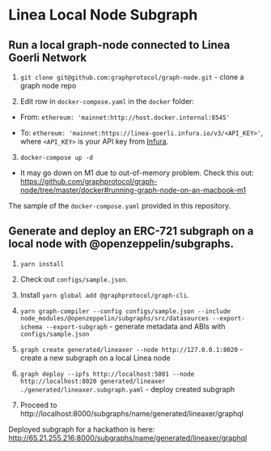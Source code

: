# Linea Local Node Subgraph

## Run a local graph-node connected to Linea Goerli Network

1. `git clone git@github.com:graphprotocol/graph-node.git` - clone a graph node repo

2. Edit row in `docker-compose.yaml` in the `docker` folder:

- From: `ethereum: 'mainnet:http://host.docker.internal:8545'`

- To: `ethereum: 'mainnet:https://linea-goerli.infura.io/v3/<API_KEY>'`, where `<API_KEY>` is your API key from [Infura](https://app.infura.io/dashboard).

3. `docker-compose up -d`

- It may go down on M1 due to out-of-memory problem. Check this out: https://github.com/graphprotocol/graph-node/tree/master/docker#running-graph-node-on-an-macbook-m1

The sample of the `docker-compose.yaml` provided in this repository.

## Generate and deploy an ERC-721 subgraph on a local node with @openzeppelin/subgraphs.

1. `yarn install`

2. Check out `configs/sample.json`.

3. Install `yarn global add @graphprotocol/graph-cli`.

4. `yarn graph-compiler --config configs/sample.json --include node_modules/@openzeppelin/subgraphs/src/datasources --export-schema --export-subgraph` - generate metadata and ABIs with `configs/sample.json`

5. `graph create generated/lineaxer --node http://127.0.0.1:8020` - create a new subgraph on a local Linea node

6. `graph deploy --ipfs http://localhost:5001 --node http://localhost:8020 generated/lineaxer ./generated/lineaxer.subgraph.yaml` - deploy created subgraph

7. Proceed to http://localhost:8000/subgraphs/name/generated/lineaxer/graphql

Deployed subgraph for a hackathon is here: http://65.21.255.216:8000/subgraphs/name/generated/lineaxer/graphql
